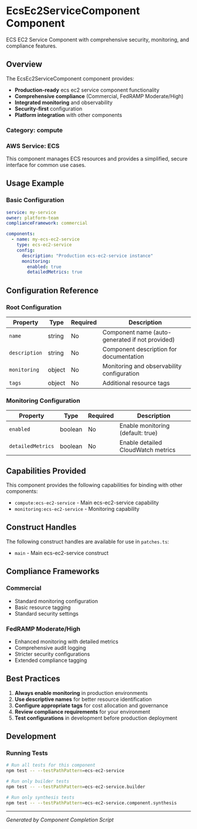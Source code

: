 # EcsEc2ServiceComponent Component

ECS EC2 Service Component with comprehensive security, monitoring, and compliance features.

## Overview

The EcsEc2ServiceComponent component provides:

- **Production-ready** ecs ec2 service component functionality
- **Comprehensive compliance** (Commercial, FedRAMP Moderate/High)
- **Integrated monitoring** and observability
- **Security-first** configuration
- **Platform integration** with other components

### Category: compute

### AWS Service: ECS

This component manages ECS resources and provides a simplified, secure interface for common use cases.

## Usage Example

### Basic Configuration

```yaml
service: my-service
owner: platform-team
complianceFramework: commercial

components:
  - name: my-ecs-ec2-service
    type: ecs-ec2-service
    config:
      description: "Production ecs-ec2-service instance"
      monitoring:
        enabled: true
        detailedMetrics: true
```

## Configuration Reference

### Root Configuration

| Property | Type | Required | Description |
|----------|------|----------|-------------|
| `name` | string | No | Component name (auto-generated if not provided) |
| `description` | string | No | Component description for documentation |
| `monitoring` | object | No | Monitoring and observability configuration |
| `tags` | object | No | Additional resource tags |

### Monitoring Configuration

| Property | Type | Required | Description |
|----------|------|----------|-------------|
| `enabled` | boolean | No | Enable monitoring (default: true) |
| `detailedMetrics` | boolean | No | Enable detailed CloudWatch metrics |

## Capabilities Provided

This component provides the following capabilities for binding with other components:

- `compute:ecs-ec2-service` - Main ecs-ec2-service capability
- `monitoring:ecs-ec2-service` - Monitoring capability

## Construct Handles

The following construct handles are available for use in `patches.ts`:

- `main` - Main ecs-ec2-service construct

## Compliance Frameworks

### Commercial

- Standard monitoring configuration
- Basic resource tagging
- Standard security settings

### FedRAMP Moderate/High

- Enhanced monitoring with detailed metrics
- Comprehensive audit logging
- Stricter security configurations
- Extended compliance tagging

## Best Practices

1. **Always enable monitoring** in production environments
2. **Use descriptive names** for better resource identification
3. **Configure appropriate tags** for cost allocation and governance
4. **Review compliance requirements** for your environment
5. **Test configurations** in development before production deployment

## Development

### Running Tests

```bash
# Run all tests for this component
npm test -- --testPathPattern=ecs-ec2-service

# Run only builder tests
npm test -- --testPathPattern=ecs-ec2-service.builder

# Run only synthesis tests
npm test -- --testPathPattern=ecs-ec2-service.component.synthesis
```

---

*Generated by Component Completion Script*